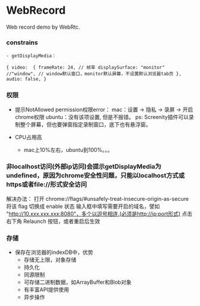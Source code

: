 # WebRecord
Web record demo by WebRtc.


### constrains
    - getDisplayMedia：
`
{
    video: 
        {
            frameRate: 24, // 帧率
            displaySurface: "monitor" //"window", // window默认窗口，monitor默认屏幕，不设置默认浏览器tab页
        },
    audio: false,
}
`

### 权限
- 提示NotAllowed permission权限error：
    mac：设置 -> 隐私 -> 录屏 -> 开启chrome权限
    ubuntu：没有该项设置, 但是不报错。
    ps: Screenity插件可以录制整个屏幕，但也要弹窗指定录制窗口，底下也有悬浮窗。

- CPU占用高
    - mac上10%左右，ubuntu到100%。。。

### 非localhost访问(外部ip访问)会提示getDisplayMedia为undefined，原因为chrome安全性问题，只能以localhost方式或https或者file://形式安全访问
解决办法：
打开 chrome://flags/#unsafely-treat-insecure-origin-as-secure
将该 flag 切换成 enable 状态
输入框中填写需要开启的域名，譬如 "http://10.xxx.xxx.xxx:8080"，多个以逗号相连,(必须是http://ip:port形式)
点击右下角 Relaunch 按钮，或者重启后生效


### 存储
- 保存在浏览器的indexDB中，优势
    - 存储无上限，对象存储
    - 持久化
    - 同源限制
    - 可存储二进制数据，如ArrayBuffer和Blob对象
    - 有丰富API提供使用
    - 异步操作